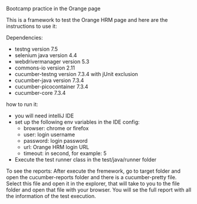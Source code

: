 Bootcamp practice in the Orange page

This is a framework to test the Orange HRM page and here are the instructions to use it:

Dependencies:
- testng version 7.5
- selenium java version 4.4
- webdrivermanager version 5.3
- commons-io version 2.11
- cucumber-testng version 7.3.4 with jUnit exclusion
- cucumber-java version 7.3.4
- cucumber-picocontainer 7.3.4
- cucumber-core 7.3.4

how to run it: 
- you will need intelliJ IDE
- set up the following env variables in the IDE config:
  - browser: chrome or firefox
  - user: login username
  - password: login password
  - url: Orange HRM login URL
  - timeout: in second, for example: 5
- Execute the test runner class in the test/java/runner folder

To see the reports:
After execute the fremework, go to target folder and open the cucumber-reports folder and there is a cucumber-pretty file.
Select this file and open it in the explorer, that will take to you to the file folder and open that file with your browser.
You will se the full report with all the information of the test execution.

